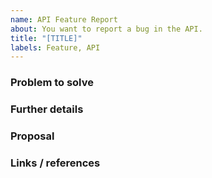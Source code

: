 ```yaml
---
name: API Feature Report
about: You want to report a bug in the API.
title: "[TITLE]"
labels: Feature, API
---
```


### Problem to solve

<!-- What problem do we solve? -->

### Further details

<!-- Include use cases, benefits, and/or goals -->

### Proposal

<!-- What do you propose to solve this problem? -->

### Links / references

<!-- Provide any screenshot or links to websites that may be relevant to your proposal -->
